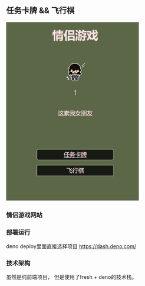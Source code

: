 ## 任务卡牌 && 飞行棋

<img src="image.png" width="360px" alt="情侣小游戏"/>

### 情侣游戏网站

### 部署运行

deno deploy里面直接选择项目 https://dash.deno.com/

### 技术架构

虽然是纯前端项目， 但是使用了fresh + deno的技术栈。
